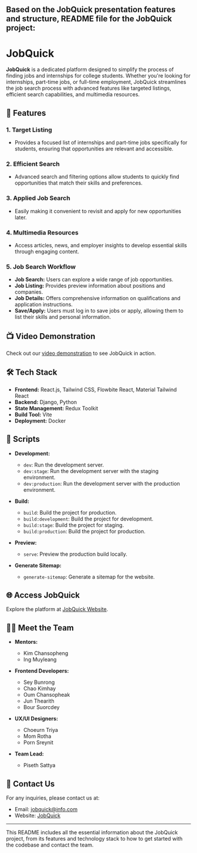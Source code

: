 Based on the JobQuick presentation features and structure, README file for the JobQuick project:
---

# JobQuick

**JobQuick** is a dedicated platform designed to simplify the process of finding jobs and internships for college students. Whether you're looking for internships, part-time jobs, or full-time employment, JobQuick streamlines the job search process with advanced features like targeted listings, efficient search capabilities, and multimedia resources.

## 🚀 Features

### 1. **Target Listing**
   - Provides a focused list of internships and part-time jobs specifically for students, ensuring that opportunities are relevant and accessible.

### 2. **Efficient Search**
   - Advanced search and filtering options allow students to quickly find opportunities that match their skills and preferences.

### 3. **Applied Job Search**
   - Easily making it convenient to revisit and apply for new opportunities later.

### 4. **Multimedia Resources**
   - Access articles, news, and employer insights to develop essential skills through engaging content.

### 5. **Job Search Workflow**
   - **Job Search:** Users can explore a wide range of job opportunities.
   - **Job Listing:** Provides preview information about positions and companies.
   - **Job Details:** Offers comprehensive information on qualifications and application instructions.
   - **Save/Apply:** Users must log in to save jobs or apply, allowing them to list their skills and personal information.

## 📺 Video Demonstration

Check out our [video demonstration](https://jobquick.techinsights.guru/) to see JobQuick in action.

## 🛠️ Tech Stack

- **Frontend:** React.js, Tailwind CSS, Flowbite React, Material Tailwind React
- **Backend:** Django, Python
- **State Management:** Redux Toolkit
- **Build Tool:** Vite
- **Deployment:** Docker

## 📝 Scripts

- **Development:**
  - `dev`: Run the development server.
  - `dev:stage`: Run the development server with the staging environment.
  - `dev:production`: Run the development server with the production environment.

- **Build:**
  - `build`: Build the project for production.
  - `build:development`: Build the project for development.
  - `build:stage`: Build the project for staging.
  - `build:production`: Build the project for production.

- **Preview:**
  - `serve`: Preview the production build locally.

- **Generate Sitemap:**
  - `generate-sitemap`: Generate a sitemap for the website.

## 🌐 Access JobQuick

Explore the platform at [JobQuick Website](https://jobquick.techinsights.guru/).

## 🧑‍💻 Meet the Team

- **Mentors:**
  - Kim Chansopheng
  - Ing Muyleang

- **Frontend Developers:**
  - Sey Bunrong
  - Chao Kimhay
  - Oum Chansopheak
  - Jun Thearith
  - Bour Suorcdey

- **UX/UI Designers:**
  - Choeurn Triya
  - Mom Rotha
  - Porn Sreynit

- **Team Lead:**
  - Piseth Sattya

## 💬 Contact Us

For any inquiries, please contact us at:

- Email: jobquick@info.com
- Website: [JobQuick](https://jobquick.techinsights.guru)

---

This README includes all the essential information about the JobQuick project, from its features and technology stack to how to get started with the codebase and contact the team.